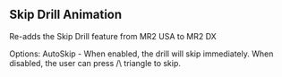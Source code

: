 ﻿## Skip Drill Animation

Re-adds the Skip Drill feature from MR2 USA to MR2 DX

Options:
AutoSkip - When enabled, the drill will skip immediately. When disabled, the user can press /\ triangle to skip.